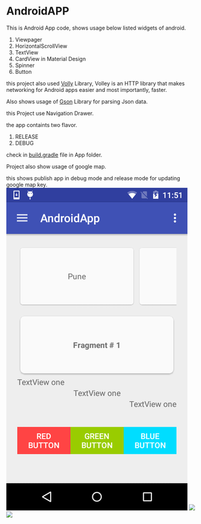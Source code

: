 # AndroidAPP

This is Android App code, shows usage below listed widgets of android.

1. Viewpager
2. HorizontalScrollView
3. TextView
4. CardView in Material Design
5. Spinner
6. Button

this project also used [Volly](http://developer.android.com/training/volley/index.html) Library, 
Volley is an HTTP library that makes networking for Android apps easier and most importantly, faster. 

Also shows usage of [Gson](https://github.com/google/gson) Library for parsing Json data.  

this Project use Navigation Drawer.



the app containts two flavor.

1. RELEASE
2. DEBUG

check in [build.gradle](https://github.com/Gupta126/AndroidAPP/tree/master/app) file in App folder.

Project also show usage of google map.

this shows publish app in debug mode and release mode for updating google map key. 
![Main Screen](https://github.com/Gupta126/AndroidAPP/blob/Gupta126-images/Screenshot_2016-03-14-11-51-16.png)
![]({{site.baseurl}}/https://github.com/Gupta126/AndroidAPP/blob/Gupta126-images/Screenshot_2016-03-14-11-51-32.png)
![]({{site.baseurl}}/https://github.com/Gupta126/AndroidAPP/blob/Gupta126-images/Screenshot_2016-03-14-11-59-02.png)




